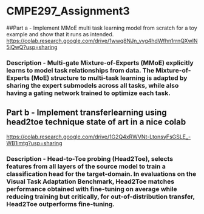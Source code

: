 # CMPE297_Assignment3
##Part a - Implement MMoE multi task learning model from scratch for a toy example and show that it runs as intended.
https://colab.research.google.com/drive/1wwq8NJn_vvg4hdWfhn1rrnQXwlN5iQwQ?usp=sharing

### Description - Multi-gate Mixture-of-Experts (MMoE) explicitly learns to model task relationships from data. The Mixture-of-Experts (MoE) structure to multi-task learning is adapted by sharing the expert submodels across all tasks, while also having a gating network trained to optimize each task. 

## Part b - Implement transferlearning using head2toe technique state of art in a nice colab
https://colab.research.google.com/drive/1G2Q4xRWVNt-LtonsyFsGSLE_-WB1imtg?usp=sharing

### Description - Head-to-Toe probing (Head2Toe), selects features from all layers of the source model to train a classification head for the target-domain. In evaluations on the Visual Task Adaptation Benchmark, Head2Toe matches performance obtained with fine-tuning on average while reducing training but critically, for out-of-distribution transfer, Head2Toe outperforms fine-tuning.

